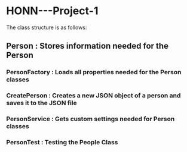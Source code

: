 # HONN---Project-1

The class structure is as follows:

## Person : Stores information needed for the Person

### PersonFactory : Loads all properties needed for the Person classes

### CreatePerson : Creates a new JSON object of a person and saves it to the JSON file

### PersonService : Gets custom settings needed for Person classes

### PersonTest : Testing the People Class